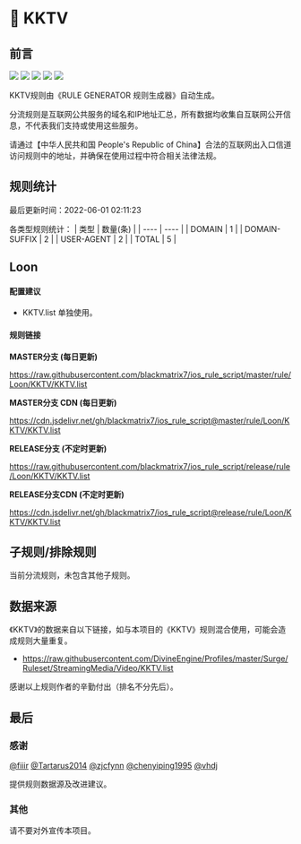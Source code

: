 # 🧸 KKTV

## 前言

![](https://shields.io/badge/-移除重复规则-ff69b4) ![](https://shields.io/badge/-DOMAIN与DOMAIN--SUFFIX合并-green) ![](https://shields.io/badge/-DOMAIN--SUFFIX间合并-critical) ![](https://shields.io/badge/-DOMAIN--SUFFIX与DOMAIN--KEYWORD合并-blue) ![](https://shields.io/badge/-IP--CIDR(6)合并-blueviolet) 

KKTV规则由《RULE GENERATOR 规则生成器》自动生成。

分流规则是互联网公共服务的域名和IP地址汇总，所有数据均收集自互联网公开信息，不代表我们支持或使用这些服务。

请通过【中华人民共和国 People's Republic of China】合法的互联网出入口信道访问规则中的地址，并确保在使用过程中符合相关法律法规。

## 规则统计

最后更新时间：2022-06-01 02:11:23

各类型规则统计：
| 类型 | 数量(条)  | 
| ---- | ----  |
| DOMAIN | 1  | 
| DOMAIN-SUFFIX | 2  | 
| USER-AGENT | 2  | 
| TOTAL | 5  | 


## Loon 

#### 配置建议
- KKTV.list 单独使用。

#### 规则链接
**MASTER分支 (每日更新)**

https://raw.githubusercontent.com/blackmatrix7/ios_rule_script/master/rule/Loon/KKTV/KKTV.list

**MASTER分支 CDN (每日更新)**

https://cdn.jsdelivr.net/gh/blackmatrix7/ios_rule_script@master/rule/Loon/KKTV/KKTV.list

**RELEASE分支 (不定时更新)**

https://raw.githubusercontent.com/blackmatrix7/ios_rule_script/release/rule/Loon/KKTV/KKTV.list

**RELEASE分支CDN (不定时更新)**

https://cdn.jsdelivr.net/gh/blackmatrix7/ios_rule_script@release/rule/Loon/KKTV/KKTV.list

## 子规则/排除规则


当前分流规则，未包含其他子规则。

## 数据来源

《KKTV》的数据来自以下链接，如与本项目的《KKTV》规则混合使用，可能会造成规则大量重复。

- https://raw.githubusercontent.com/DivineEngine/Profiles/master/Surge/Ruleset/StreamingMedia/Video/KKTV.list


感谢以上规则作者的辛勤付出（排名不分先后）。

## 最后

### 感谢

[@fiiir](https://github.com/fiiir) [@Tartarus2014](https://github.com/Tartarus2014) [@zjcfynn](https://github.com/zjcfynn) [@chenyiping1995](https://github.com/chenyiping1995) [@vhdj](https://github.com/vhdj)

提供规则数据源及改进建议。

### 其他

请不要对外宣传本项目。